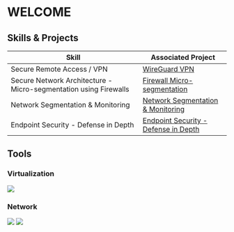 # WELCOME

## Skills & Projects

| Skill                                         | Associated Project         |
|-----------------------------------------------|----------------------------|
| Secure Remote Access / VPN | <a href="https://github.com/Donella365/WireGuard-VPN"> WireGuard VPN</a>
| Secure Network Architecture - Micro-segmentation using Firewalls | <a href="https://github.com/Donella365/Firewall-Micro-segmentation"> Firewall Micro-segmentation</a>|
| Network Segmentation & Monitoring | <a href="https://github.com/Donella365/Network-Segmentation-Monitoring-"> Network Segmentation & Monitoring</a>
| Endpoint Security - Defense in Depth | <a href="https://github.com/Donella365/Endpoint-Security-Defense-in-Depth"> Endpoint Security - Defense in Depth

## Tools
### Virtualization
<div>
<img src="https://img.shields.io/badge/-Oracle%20VM%20VirtualBox-666666?&style=for-the-badge&logo=oracle&logoColor=white" />
<div>
    
### Network
<div>
    <img src="https://img.shields.io/badge/-Wireshark-1679A7?&style=for-the-badge&logo=Wireshark&logoColor=white" />
    <img src="https://img.shields.io/badge/-iptables-777BB4?&style=for-the-badge&logo=iptables&logoColor=white" />
</div>



